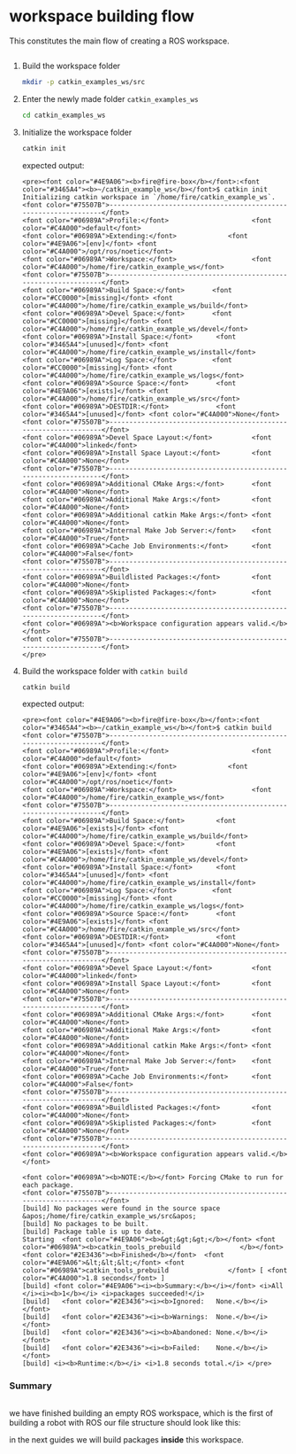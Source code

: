 # workspace building flow
This constitutes the main flow of creating a ROS workspace.
```{figure} ../imgs/flows/catkin_ws-flow.png
```

1. Build the workspace folder 
    ```bash
    mkdir -p catkin_examples_ws/src
    ```
2. Enter the newly made folder `catkin_examples_ws`  
    ```bash
    cd catkin_examples_ws
    ```
3. Initialize the workspace folder
    ```bash
    catkin init
    ```
    expected output:
    ```{toggle}
    <pre><font color="#4E9A06"><b>fire@fire-box</b></font>:<font color="#3465A4"><b>~/catkin_example_ws</b></font>$ catkin init
    Initializing catkin workspace in `/home/fire/catkin_example_ws`.
    <font color="#75507B">-----------------------------------------------------------------</font>
    <font color="#06989A">Profile:</font>                     <font color="#C4A000">default</font>
    <font color="#06989A">Extending:</font>             <font color="#4E9A06">[env]</font> <font color="#C4A000">/opt/ros/noetic</font>
    <font color="#06989A">Workspace:</font>                   <font color="#C4A000">/home/fire/catkin_example_ws</font>
    <font color="#75507B">-----------------------------------------------------------------</font>
    <font color="#06989A">Build Space:</font>       <font color="#CC0000">[missing]</font> <font color="#C4A000">/home/fire/catkin_example_ws/build</font>
    <font color="#06989A">Devel Space:</font>       <font color="#CC0000">[missing]</font> <font color="#C4A000">/home/fire/catkin_example_ws/devel</font>
    <font color="#06989A">Install Space:</font>      <font color="#3465A4">[unused]</font> <font color="#C4A000">/home/fire/catkin_example_ws/install</font>
    <font color="#06989A">Log Space:</font>         <font color="#CC0000">[missing]</font> <font color="#C4A000">/home/fire/catkin_example_ws/logs</font>
    <font color="#06989A">Source Space:</font>       <font color="#4E9A06">[exists]</font> <font color="#C4A000">/home/fire/catkin_example_ws/src</font>
    <font color="#06989A">DESTDIR:</font>            <font color="#3465A4">[unused]</font> <font color="#C4A000">None</font>
    <font color="#75507B">-----------------------------------------------------------------</font>
    <font color="#06989A">Devel Space Layout:</font>          <font color="#C4A000">linked</font>
    <font color="#06989A">Install Space Layout:</font>        <font color="#C4A000">None</font>
    <font color="#75507B">-----------------------------------------------------------------</font>
    <font color="#06989A">Additional CMake Args:</font>       <font color="#C4A000">None</font>
    <font color="#06989A">Additional Make Args:</font>        <font color="#C4A000">None</font>
    <font color="#06989A">Additional catkin Make Args:</font> <font color="#C4A000">None</font>
    <font color="#06989A">Internal Make Job Server:</font>    <font color="#C4A000">True</font>
    <font color="#06989A">Cache Job Environments:</font>      <font color="#C4A000">False</font>
    <font color="#75507B">-----------------------------------------------------------------</font>
    <font color="#06989A">Buildlisted Packages:</font>        <font color="#C4A000">None</font>
    <font color="#06989A">Skiplisted Packages:</font>         <font color="#C4A000">None</font>
    <font color="#75507B">-----------------------------------------------------------------</font>
    <font color="#06989A"><b>Workspace configuration appears valid.</b></font>
    <font color="#75507B">-----------------------------------------------------------------</font>
    </pre>

4.  Build the workspace folder with `catkin build`
    ```bash
    catkin build
    ```
    expected output:
    ```{toggle}
    <pre><font color="#4E9A06"><b>fire@fire-box</b></font>:<font color="#3465A4"><b>~/catkin_example_ws</b></font>$ catkin build
    <font color="#75507B">-----------------------------------------------------------------</font>
    <font color="#06989A">Profile:</font>                     <font color="#C4A000">default</font>
    <font color="#06989A">Extending:</font>             <font color="#4E9A06">[env]</font> <font color="#C4A000">/opt/ros/noetic</font>
    <font color="#06989A">Workspace:</font>                   <font color="#C4A000">/home/fire/catkin_example_ws</font>
    <font color="#75507B">-----------------------------------------------------------------</font>
    <font color="#06989A">Build Space:</font>        <font color="#4E9A06">[exists]</font> <font color="#C4A000">/home/fire/catkin_example_ws/build</font>
    <font color="#06989A">Devel Space:</font>        <font color="#4E9A06">[exists]</font> <font color="#C4A000">/home/fire/catkin_example_ws/devel</font>
    <font color="#06989A">Install Space:</font>      <font color="#3465A4">[unused]</font> <font color="#C4A000">/home/fire/catkin_example_ws/install</font>
    <font color="#06989A">Log Space:</font>         <font color="#CC0000">[missing]</font> <font color="#C4A000">/home/fire/catkin_example_ws/logs</font>
    <font color="#06989A">Source Space:</font>       <font color="#4E9A06">[exists]</font> <font color="#C4A000">/home/fire/catkin_example_ws/src</font>
    <font color="#06989A">DESTDIR:</font>            <font color="#3465A4">[unused]</font> <font color="#C4A000">None</font>
    <font color="#75507B">-----------------------------------------------------------------</font>
    <font color="#06989A">Devel Space Layout:</font>          <font color="#C4A000">linked</font>
    <font color="#06989A">Install Space Layout:</font>        <font color="#C4A000">None</font>
    <font color="#75507B">-----------------------------------------------------------------</font>
    <font color="#06989A">Additional CMake Args:</font>       <font color="#C4A000">None</font>
    <font color="#06989A">Additional Make Args:</font>        <font color="#C4A000">None</font>
    <font color="#06989A">Additional catkin Make Args:</font> <font color="#C4A000">None</font>
    <font color="#06989A">Internal Make Job Server:</font>    <font color="#C4A000">True</font>
    <font color="#06989A">Cache Job Environments:</font>      <font color="#C4A000">False</font>
    <font color="#75507B">-----------------------------------------------------------------</font>
    <font color="#06989A">Buildlisted Packages:</font>        <font color="#C4A000">None</font>
    <font color="#06989A">Skiplisted Packages:</font>         <font color="#C4A000">None</font>
    <font color="#75507B">-----------------------------------------------------------------</font>
    <font color="#06989A"><b>Workspace configuration appears valid.</b></font>

    <font color="#06989A"><b>NOTE:</b></font> Forcing CMake to run for each package.
    <font color="#75507B">-----------------------------------------------------------------</font>
    [build] No packages were found in the source space &apos;/home/fire/catkin_example_ws/src&apos;
    [build] No packages to be built.
    [build] Package table is up to date.                                                                                                   
    Starting  <font color="#4E9A06"><b>&gt;&gt;&gt;</b></font> <font color="#06989A"><b>catkin_tools_prebuild               </b></font>                                                                                     
    <font color="#2E3436"><b>Finished</b></font>  <font color="#4E9A06">&lt;&lt;&lt;</font> <font color="#06989A">catkin_tools_prebuild               </font> [ <font color="#C4A000">1.8 seconds</font> ]                                                                     
    [build] <font color="#4E9A06"><i><b>Summary:</b></i></font> <i>All </i><i><b>1</b></i> <i>packages succeeded!</i>                                                                                             
    [build]   <font color="#2E3436"><i><b>Ignored:   None.</b></i></font>                                                                                                             
    [build]   <font color="#2E3436"><i><b>Warnings:  None.</b></i></font>                                                                                                             
    [build]   <font color="#2E3436"><i><b>Abandoned: None.</b></i></font>                                                                                                             
    [build]   <font color="#2E3436"><i><b>Failed:    None.</b></i></font>                                                                                                             
    [build] <i><b>Runtime:</b></i> <i>1.8 seconds total.</i> </pre>

### Summary

```{figure} ../imgs/itaintmuch.jpg
```
we have finished building an empty ROS workspace, which is the first of building a robot with ROS
our file structure should look like this:


 in the next guides we will build packages **inside** this workspace.